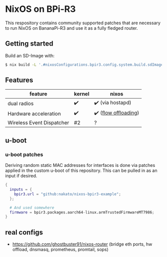 # NixOS on BPi-R3

This respository contains community supported patches that are necessary to run NixOS on BananaPi-R3 and use it as a fully fledged router.

## Getting started

Build an SD-Image with:

```sh
$ nix build -L '.#nixosConfigurations.bpir3.config.system.build.sdImage'
```

## Features

| feature                   | kernel | nixos                                                                                       |
| ------------------------- | ------ | ------------------------------------------------------------------------------------------- |
| dual radios               | ✔️     | ✔️ (via hostapd)                                                                            |
| Hardware acceleration     | ✔️     | ✔️ ([flow offloading](https://www.kernel.org/doc/html/latest/networking/nf_flowtable.html)) |
| Wireless Event Dispatcher | #2     | ?                                                                                           |

## u-boot

### u-boot patches

Deriving random static MAC addresses for interfaces is done via patches
applied in the custom u-boot of this repository. This can be pulled in as
an input if desired.

```nix
{
  inputs = {
    bpir3.url = "github:nakato/nixos-bpir3-example";
  };

  # And used somewhere
  firmware = bpir3.packages.aarch64-linux.armTrustedFirmwareMT7986;
}
```

## real configs

- https://github.com/ghostbuster91/nixos-router
  (bridge eth ports, hw offload, dnsmasq, prometheus, promtail, sops)
